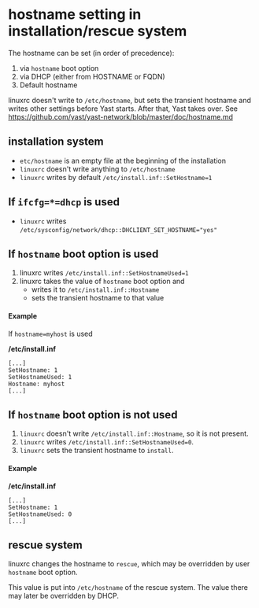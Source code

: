 # hostname setting in installation/rescue system

The hostname can be set (in order of precedence):

1. via `hostname` boot option
2. via DHCP (either from HOSTNAME or FQDN)
3. Default hostname

linuxrc doesn't write to `/etc/hostname`, but sets the transient hostname
and writes other settings before Yast starts. After that, Yast takes over.
See https://github.com/yast/yast-network/blob/master/doc/hostname.md

## installation system

- `etc/hostname` is an empty file at the beginning of the installation
- `linuxrc` doesn't write anything to `/etc/hostname`
- `linuxrc` writes by default `/etc/install.inf::SetHostname=1`

## If `ifcfg=*=dhcp` is used

- `linuxrc` writes `/etc/sysconfig/network/dhcp::DHCLIENT_SET_HOSTNAME="yes"`

## If `hostname` boot option is used

1. linuxrc writes `/etc/install.inf::SetHostnameUsed=1`
2. linuxrc takes the value of `hostname` boot option and
   - writes it to `/etc/install.inf::Hostname`
   - sets the transient hostname to that value

#### Example

If `hostname=myhost` is used

**/etc/install.inf**
```
[...]
SetHostname: 1
SetHostnameUsed: 1
Hostname: myhost
[...]
```

## If `hostname` boot option is not used

1. `linuxrc` doesn't write `/etc/install.inf::Hostname`, so it is not present.
2. `linuxrc` writes `/etc/install.inf::SetHostnameUsed=0`.
3. `linuxrc` sets the transient hostname to `install`.

#### Example

**/etc/install.inf**
```
[...]
SetHostname: 1
SetHostnameUsed: 0
[...]
```

## rescue system

linuxrc changes the hostname to `rescue`, which may be overridden by user `hostname` boot option.

This value is put into `/etc/hostname` of the rescue system. The value there
may later be overridden by DHCP.

